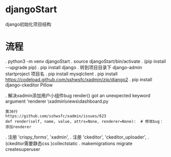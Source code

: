 # djangoStart
 django初始化项目结构
# 流程
. python3 -m venv djangoStart
. source djangoStart/bin/activate
. (pip install --upgrade pip)
. pip install django
. 转到项目目录下 django-admin startproject 项目名
. pip install mysqlclient
. pip install https://codeload.github.com/sshwsfc/xadmin/zip/django2
. pip install django-ckeditor Pillow

. 解决xadmin添加用户小组件bug
    render() got an unexpected keyword argument 'renderer
    \xadmin\views\dashboard.py

    第36行
    https://github.com/sshwsfc/xadmin/issues/623
    def render(self, name, value, attrs=None, renderer=None):  # 修改bug：添加renderer

. 注册  'crispy_forms', 'xadmin',
. 注册 'ckeditor', 'ckeditor_uploader',
. (ckeditor需要静态css )collectstatic
. makemigrations migrate createsuperuser